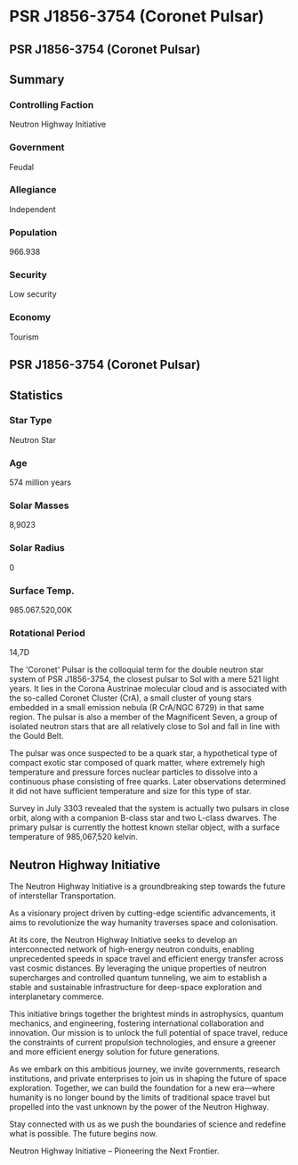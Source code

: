 # PSR J1856-3754 (Coronet Pulsar)
## PSR J1856-3754 (Coronet Pulsar)

		

## Summary

### Controlling Faction

Neutron Highway Initiative

### Government

Feudal

### Allegiance

Independent

### Population

966.938

### Security

Low security

### Economy

Tourism

## PSR J1856-3754 (Coronet Pulsar)

## Statistics

### Star Type

Neutron Star

### Age

574 million years

### Solar Masses

8,9023

### Solar Radius

0

### Surface Temp.

985.067.520,00K

### Rotational Period

14,7D

The 'Coronet' Pulsar is the colloquial term for the double neutron star system of PSR J1856-3754, the closest pulsar to Sol with a mere 521 light years. It lies in the Corona Austrinae molecular cloud and is associated with the so-called Coronet Cluster (CrA), a small cluster of young stars embedded in a small emission nebula (R CrA/NGC 6729) in that same region. The pulsar is also a member of the Magnificent Seven, a group of isolated neutron stars that are all relatively close to Sol and fall in line with the Gould Belt.

The pulsar was once suspected to be a quark star, a hypothetical type of compact exotic star composed of quark matter, where extremely high temperature and pressure forces nuclear particles to dissolve into a continuous phase consisting of free quarks. Later observations determined it did not have sufficient temperature and size for this type of star.

Survey in July 3303 revealed that the system is actually two pulsars in close orbit, along with a companion B-class star and two L-class dwarves. The primary pulsar is currently the hottest known stellar object, with a surface temperature of 985,067,520 kelvin.

## **Neutron Highway Initiative**

The Neutron Highway Initiative is a groundbreaking step towards the future of interstellar Transportation.

As a visionary project driven by cutting-edge scientific advancements, it aims to revolutionize the way humanity traverses space and colonisation.

At its core, the Neutron Highway Initiative seeks to develop an interconnected network of high-energy neutron conduits, enabling unprecedented speeds in space travel and efficient energy transfer across vast cosmic distances. By leveraging the unique properties of neutron supercharges and controlled quantum tunneling, we aim to establish a stable and sustainable infrastructure for deep-space exploration and interplanetary commerce.

This initiative brings together the brightest minds in astrophysics, quantum mechanics, and engineering, fostering international collaboration and innovation. Our mission is to unlock the full potential of space travel, reduce the constraints of current propulsion technologies, and ensure a greener and more efficient energy solution for future generations.

As we embark on this ambitious journey, we invite governments, research institutions, and private enterprises to join us in shaping the future of space exploration. Together, we can build the foundation for a new era—where humanity is no longer bound by the limits of traditional space travel but propelled into the vast unknown by the power of the Neutron Highway.

Stay connected with us as we push the boundaries of science and redefine what is possible. The future begins now.

Neutron Highway Initiative – Pioneering the Next Frontier.